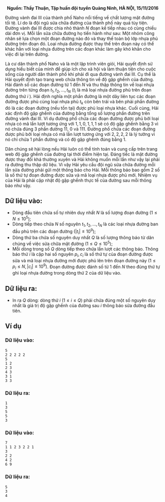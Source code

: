 **<center>Nguồn: Thầy Thuận, Tập huấn đội tuyển Quảng Ninh, HÀ NỘI, 15/11/2016</center>**

Đường vành đai III của thành phố Naho nổi tiếng về chất lượng mặt đường tồi tệ. Lí do là đội ngũ sửa chữa đường của thành phố này quá tùy tiện. Đường vành đai III được chia nhỏ thành $N$ đoạn kế tiếp nhau có cùng chiều dài đơn vị. Mỗi lần sửa chữa đường họ tiến hành như sau: Một nhóm công nhân sẽ lựa chọn một đoạn đường nào đó và thay thế toàn bộ lớp nhựa phủ đường trên đoạn đó. Loại nhựa đường được thay thế trên đoạn này có thể khác hẳn với loại nhựa đường trên các đoạn khác làm gây khó khăn cho việc đi lại trên đường.

Là cư dân thành phố Naho và là một lập trình viên giỏi, Hải quyết định sử dụng hiểu biết của mình để giúp ích cho xã hội và làm thuận tiện cho cuộc sống của người dân thành phố khi phải đi qua đường vành đai III. Cụ thể là Hải quyết định tạo trang web chứa thông tin về độ gập ghềnh của đường. Hải đánh số các đoạn đường từ $1$ đến $N$ và thu thập thông tin về loại nhựa đường trên từng đoạn $t_1, t_2, …, t_N$ ($t_i$ là mã loại nhựa đường phủ trên đoạn đường thứ $i$ ). Hải định nghĩa một phần đường là một dãy liên tục các đoạn đường được phủ cùng loại nhựa phủ $t_k$ còn bên trái và bên phải phần đường đó là các đoạn đường (nếu tồn tại) được phủ loại nhựa khác. Cuối cùng, Hải xác định độ gập ghềnh của đường bằng tổng số lượng phần đường trên đường vành đai III. Ví dụ đường phố chứa các đoạn đường được phủ bởi loại nhựa có mã lần lượt tương ứng với $1,1,0,1,1,1$ sẽ có độ gập ghềnh bằng $3$ vì nó chứa đúng $3$ phần đường $11$, $0$ và $111$. Đường phố chứa các đoạn đường được phủ bởi loại nhựa có mã lần lượt tương ứng với $2,2,2,2$ là lý tưởng vì nó chỉ chứa $1$ phần đường và có độ gập ghềnh đúng bằng $1$.

Dân chúng sẽ hài lòng nếu Hải luôn có thể tính toán và cung cấp trên trang web độ gập ghềnh của đường tại thời điểm hiện tại. Đáng tiếc là mặt đường được thay đổi khá thường xuyên và Hải không muốn mỗi lần như vậy lại phải ra đường thu thập dữ liệu. Vì vậy Hải yêu cầu đội ngũ sửa chữa đường mỗi lần sửa đường phải gửi một thông báo cho Hải. Mỗi thông báo bao gồm $2$ số là số thứ tự đoạn đường được sửa và mã loại nhựa được phủ mới. Nhiệm vụ của Hải là phải cập nhật độ gập ghềnh thực tế của đường sau mỗi thông báo như vậy.

## Dữ liệu vào:
- Dòng đầu tiên chứa số tự nhiên duy nhất $N$ là số lượng đoạn đường $(1 ≤N≤ 10^5)$;
- Dòng tiếp theo chứa $N$ số nguyên $t_1, t_2, … , t_N$ là các loại nhựa đường ban đầu phủ trên các đoạn đường $(|t_i| ≤ 10^9)$;
- Dòng thứ ba chứa số nguyên duy nhất $Q$ là số lượng thông báo từ dân chúng về việc sửa chữa mặt đường $(1 ≤ Q ≤ 10^5)$;
- Mỗi dòng trong số $Q$ dòng tiếp theo chứa lần lượt các thông báo. Thông báo thứ $i$ là cặp hai số nguyên $p_i, c_i$ là số thứ tự của đoạn đường được sửa và mã loại nhựa đường mới được phủ lên trên đoạn đường này $(1 ≤ p_i ≤ N,|c_i| ≤ 10^9)$. Đoạn đường được đánh số từ $1$ đến $N$ theo đúng thứ tự ghi loại nhựa đường trong dòng thứ $2$ của dữ liệu vào.

## Dữ liệu ra:
- In ra $Q$ dòng: dòng thứ $i\ (1 ≤ i ≤ Q)$ phải chứa đúng một số nguyên duy nhất là giá trị độ gập ghềnh của đường sau $i$ thông báo sửa đường đầu tiên.

## Ví dụ
### Dữ liệu vào:
```
5
2 2 2 2 2
5
1 2
2 3
4 3
3 1
3 3
```

### Dữ liệu ra:
```
1
3
5
5
3
```

### Dữ liệu vào:
```
7
1 1 2 3 2 2 1
3
2 2
4 2
6 9
```

### Dữ liệu ra:
```
5
3
4
```